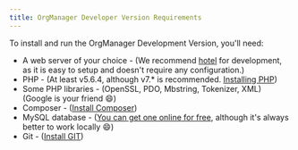 ```yaml
---
title: OrgManager Developer Version Requirements
---
```


To install and run the OrgManager Development Version, you'll need:

- A web server of your choice - (We recommend [hotel](https://github.com/typicode/hotel) for development, as it is easy to setup and doesn't require any configuration.)
- PHP - (At least v5.6.4, although v7.* is recommended. [Installing PHP](http://php.net/manual/en/install.php))
- Some PHP libraries - (OpenSSL, PDO, Mbstring, Tokenizer, XML) (Google is your friend :smile:)
- Composer - ([Install Composer](https://getcomposer.org/download/))
- MySQL database - ([You can get one online for free](https://www.google.com/search?q=free+mysql+database), although it's always better to work locally :smile:)
- Git - ([Install GIT](https://git-scm.com/book/en/v2/Getting-Started-Installing-Git))